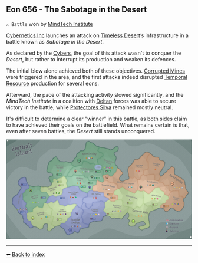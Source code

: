 ## Eon 656 - The Sabotage in the Desert

`⚔️ Battle` won by [MindTech Institute](../refs/mindtech_institute.md)

[Cybernetics Inc](../refs/cybernetics_inc.md) launches an attack on [Timeless Desert](../refs/timeless_desert.md)’s infrastructure in a battle known as _Sabotage in the Desert_.

As declared by the [Cybers](../refs/cybers.md), the goal of this attack wasn't to conquer the _Desert_, but rather to interrupt its production and weaken its defences.

The initial blow alone achieved both of these objectives. [Corrupted Mines](../refs/cr_mines.md) were triggered in the area, and the first attacks indeed disrupted [Temporal Resource](../refs/temporal_resources.md) production for several eons.

Afterward, the pace of the attacking activity slowed significantly, and the _MindTech Institute_ in a coalition with [Deltan](../refs/delta_collective.md) forces was able to secure victory in the battle, while [Protectores Silva](../refs/protectores_silva.md) remained mostly neutral.

It's difficult to determine a clear "winner" in this battle, as both sides claim to have achieved their goals on the battlefield. What remains certain is that, even after seven battles, the _Desert_ still stands unconquered.

![Battle Map](../../timeline/map/eon0656.png)



----------
[⬅️ Back to index](../timeline/index.md)